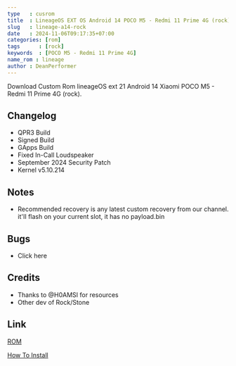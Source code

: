 ```yaml
---
type   : cusrom
title  : LineageOS EXT OS Android 14 POCO M5 - Redmi 11 Prime 4G (rock)
slug   : lineage-a14-rock
date   : 2024-11-06T09:17:35+07:00
categories: [rom]
tags      : [rock]
keywords  : [POCO M5 - Redmi 11 Prime 4G]
name_rom : lineage
author : DeanPerformer
---
```


Download Custom Rom lineageOS ext 21  Android 14 Xiaomi POCO M5 - Redmi 11 Prime 4G (rock).

## Changelog
- QPR3 Build
- Signed Build
- GApps Build
- Fixed In-Call Loudspeaker
- September 2024 Security Patch
- Kernel v5.10.214

## Notes
- Recommended recovery is any latest custom recovery from our channel. it'II flash on your current slot, it has no payload.bin

## Bugs
- Click here

## Credits
- Thanks to @H0AMSI for resources 
- Other dev of Rock/Stone


## Link
[ROM](https://t.me/xiaomi_rock/179)

[How To Install](https://telegra.ph/Installation-Guide-03-18)

